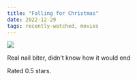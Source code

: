 ```yaml
---
title: "Falling for Christmas"
date: 2022-12-29
tags: recently-watched, movies
---
```


<div class="letterboxd-movie-data-content">
   <p><img src="https://a.ltrbxd.com/resized/film-poster/7/4/8/6/7/9/748679-falling-for-christmas-0-600-0-900-crop.jpg?v=64926a8e41"/></p> <p>Real nail biter, didn’t know how it would end</p> 
  <p>Rated 0.5 stars.<p>
  <div class="float-clear"></div>
</div>